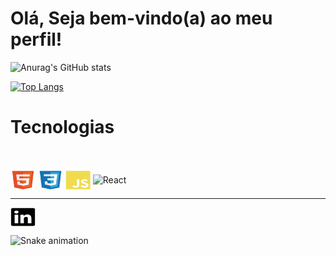
# Olá, Seja bem-vindo(a) ao meu perfil!

![Anurag's GitHub stats](https://github-readme-stats.vercel.app/api?username=matheusscarvalho1&show_icons=true&theme=transparent)

[![Top Langs](https://github-readme-stats.vercel.app/api/top-langs/?username=matheusscarvalho1&layout=demo&theme=transparent)](https://github.com/anuraghazra/github-readme-stats)
<br>
# Tecnologias
<div style="display: inline_block">
<br><br>
  <img align="center" alt="HTML" height="30" width="40" src="https://raw.githubusercontent.com/devicons/devicon/master/icons/html5/html5-original.svg">
  <img align="center" alt="CSS" height="30" width="40" src="https://raw.githubusercontent.com/devicons/devicon/master/icons/css3/css3-original.svg">
  <img align="center" alt="Js" height="30" width="40" src="https://raw.githubusercontent.com/devicons/devicon/master/icons/javascript/javascript-plain.svg">
  <img align="center" alt="React" height="30" width="40" src="https://raw.githubusercontent.com/devicons/devicon/master/icons/react/react-plain.svg">
<hr>
</div>
<a href="https://www.linkedin.com/in/matheusscarvalho/"><img align="center" alt="Linkedin" height="30" width="40" src="https://raw.githubusercontent.com/devicons/devicon/master/icons/linkedin/linkedin-plain.svg"></a>

![Snake animation](https://github.com/matheusscarvalho1/imath5/blob/output/github-contribution-grid-snake.svg)
